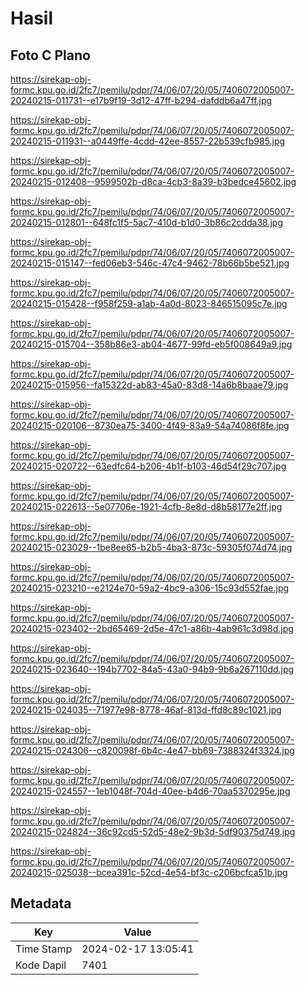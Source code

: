 # Hasil

## Foto C Plano

https://sirekap-obj-formc.kpu.go.id/2fc7/pemilu/pdpr/74/06/07/20/05/7406072005007-20240215-011731--e17b9f19-3d12-47ff-b294-dafddb6a47ff.jpg

https://sirekap-obj-formc.kpu.go.id/2fc7/pemilu/pdpr/74/06/07/20/05/7406072005007-20240215-011931--a0449ffe-4cdd-42ee-8557-22b539cfb985.jpg

https://sirekap-obj-formc.kpu.go.id/2fc7/pemilu/pdpr/74/06/07/20/05/7406072005007-20240215-012408--9599502b-d8ca-4cb3-8a39-b3bedce45602.jpg

https://sirekap-obj-formc.kpu.go.id/2fc7/pemilu/pdpr/74/06/07/20/05/7406072005007-20240215-012801--648fc1f5-5ac7-410d-b1d0-3b86c2cdda38.jpg

https://sirekap-obj-formc.kpu.go.id/2fc7/pemilu/pdpr/74/06/07/20/05/7406072005007-20240215-015147--fed06eb3-546c-47c4-9462-78b66b5be521.jpg

https://sirekap-obj-formc.kpu.go.id/2fc7/pemilu/pdpr/74/06/07/20/05/7406072005007-20240215-015428--f958f259-a1ab-4a0d-8023-846515095c7e.jpg

https://sirekap-obj-formc.kpu.go.id/2fc7/pemilu/pdpr/74/06/07/20/05/7406072005007-20240215-015704--358b86e3-ab04-4677-99fd-eb5f008649a9.jpg

https://sirekap-obj-formc.kpu.go.id/2fc7/pemilu/pdpr/74/06/07/20/05/7406072005007-20240215-015956--fa15322d-ab83-45a0-83d8-14a6b8baae79.jpg

https://sirekap-obj-formc.kpu.go.id/2fc7/pemilu/pdpr/74/06/07/20/05/7406072005007-20240215-020106--8730ea75-3400-4f49-83a9-54a74086f8fe.jpg

https://sirekap-obj-formc.kpu.go.id/2fc7/pemilu/pdpr/74/06/07/20/05/7406072005007-20240215-020722--63edfc64-b206-4b1f-b103-46d54f29c707.jpg

https://sirekap-obj-formc.kpu.go.id/2fc7/pemilu/pdpr/74/06/07/20/05/7406072005007-20240215-022613--5e07706e-1921-4cfb-8e8d-d8b58177e2ff.jpg

https://sirekap-obj-formc.kpu.go.id/2fc7/pemilu/pdpr/74/06/07/20/05/7406072005007-20240215-023029--1be8ee65-b2b5-4ba3-873c-59305f074d74.jpg

https://sirekap-obj-formc.kpu.go.id/2fc7/pemilu/pdpr/74/06/07/20/05/7406072005007-20240215-023210--e2124e70-59a2-4bc9-a306-15c93d552fae.jpg

https://sirekap-obj-formc.kpu.go.id/2fc7/pemilu/pdpr/74/06/07/20/05/7406072005007-20240215-023402--2bd65469-2d5e-47c1-a86b-4ab961c3d98d.jpg

https://sirekap-obj-formc.kpu.go.id/2fc7/pemilu/pdpr/74/06/07/20/05/7406072005007-20240215-023640--194b7702-84a5-43a0-94b9-9b6a267110dd.jpg

https://sirekap-obj-formc.kpu.go.id/2fc7/pemilu/pdpr/74/06/07/20/05/7406072005007-20240215-024035--71977e98-8778-46af-813d-ffd8c89c1021.jpg

https://sirekap-obj-formc.kpu.go.id/2fc7/pemilu/pdpr/74/06/07/20/05/7406072005007-20240215-024306--c820098f-6b4c-4e47-bb69-7388324f3324.jpg

https://sirekap-obj-formc.kpu.go.id/2fc7/pemilu/pdpr/74/06/07/20/05/7406072005007-20240215-024557--1eb1048f-704d-40ee-b4d6-70aa5370295e.jpg

https://sirekap-obj-formc.kpu.go.id/2fc7/pemilu/pdpr/74/06/07/20/05/7406072005007-20240215-024824--36c92cd5-52d5-48e2-9b3d-5df90375d749.jpg

https://sirekap-obj-formc.kpu.go.id/2fc7/pemilu/pdpr/74/06/07/20/05/7406072005007-20240215-025038--bcea391c-52cd-4e54-bf3c-c206bcfca51b.jpg


## Metadata

| Key        | Value               |
| ---------- | ------------------- |
| Time Stamp | 2024-02-17 13:05:41 |
| Kode Dapil | 7401                |



